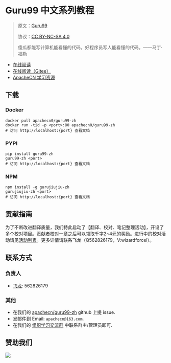 # Guru99 中文系列教程

> 原文：[Guru99](https://www.guru99.com/)
> 
> 协议：[CC BY-NC-SA 4.0](http://creativecommons.org/licenses/by-nc-sa/4.0/)
> 
> 傻瓜都能写计算机能看懂的代码。好程序员写人能看懂的代码。——马丁·福勒

* [在线阅读](https://guru99.apachecn.org)
* [在线阅读（Gitee）](https://apachecn.gitee.io/guru99-zh/)
* [ApacheCN 学习资源](http://docs.apachecn.org/)

## 下载

### Docker

```
docker pull apachecn0/guru99-zh
docker run -tid -p <port>:80 apachecn0/guru99-zh
# 访问 http://localhost:{port} 查看文档
```

### PYPI

```
pip install guru99-zh
guru99-zh <port>
# 访问 http://localhost:{port} 查看文档
```

### NPM

```
npm install -g gurujiujiu-zh
gurujiujiu-zh <port>
# 访问 http://localhost:{port} 查看文档
```

## 贡献指南

为了不断改进翻译质量，我们特此启动了【翻译、校对、笔记整理活动】，开设了多个校对项目。贡献者校对一章之后可以领取千字2\~4元的奖励。进行中的校对活动请见[活动列表](https://home.apachecn.org/#/docs/activity/docs-activity)。更多详情请联系飞龙（Q562826179，V:wizardforcel）。

## 联系方式

### 负责人

* [飞龙](https://github.com/wizardforcel): 562826179

### 其他

*   在我们的 [apachecn/guru99-zh](https://github.com/apachecn/guru99-zh) github 上提 issue.
*   发邮件到 Email: `apachecn@163.com`.
*   在我们的 [组织学习交流群](http://www.apachecn.org/organization/348.html) 中联系群主/管理员即可.

## 赞助我们

![](http://data.apachecn.org/img/about/donate.jpg)
